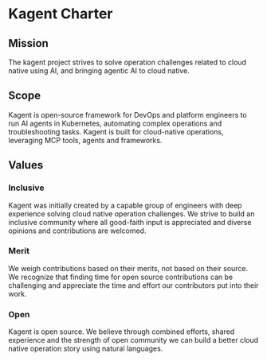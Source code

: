 # Kagent Charter

## Mission 

The kagent project strives to solve operation challenges related to cloud native using AI, and bringing agentic AI to cloud native.

## Scope

Kagent is open-source framework for DevOps and platform engineers to run AI agents in Kubernetes, automating complex operations and troubleshooting tasks. Kagent is built for cloud-native operations, leveraging MCP tools, agents and frameworks.

## Values

### Inclusive

Kagent was initially created by a capable group of engineers with deep experience solving cloud native operation challenges. We strive to build an inclusive community where all good-faith input is appreciated and diverse opinions and contributions are welcomed.

### Merit

We weigh contributions based on their merits, not based on their source. We recognize that finding time for open source contributions can be challenging and appreciate the time and effort our contributors put into their work.

### Open

Kagent is open source. We believe through combined efforts, shared experience and the strength of open community we can build a better cloud native operation story using natural languages.
